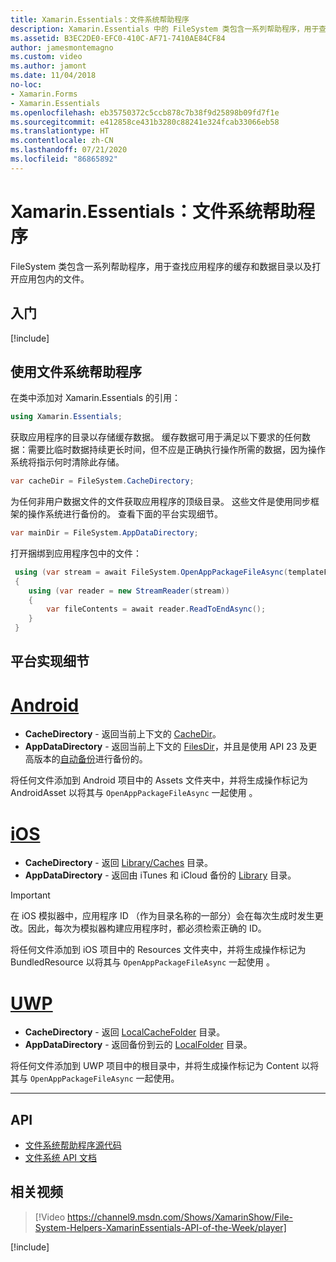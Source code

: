 ```yaml
---
title: Xamarin.Essentials：文件系统帮助程序
description: Xamarin.Essentials 中的 FileSystem 类包含一系列帮助程序，用于查找应用程序的缓存和数据目录并打开应用包内的文件。
ms.assetid: B3EC2DE0-EFC0-410C-AF71-7410AE84CF84
author: jamesmontemagno
ms.custom: video
ms.author: jamont
ms.date: 11/04/2018
no-loc:
- Xamarin.Forms
- Xamarin.Essentials
ms.openlocfilehash: eb35750372c5ccb878c7b38f9d25898b09fd7f1e
ms.sourcegitcommit: e412858ce431b3280c88241e324fcab33066eb58
ms.translationtype: HT
ms.contentlocale: zh-CN
ms.lasthandoff: 07/21/2020
ms.locfileid: "86865892"
---
```

# <a name="xamarinessentials-file-system-helpers"></a>Xamarin.Essentials：文件系统帮助程序

FileSystem 类包含一系列帮助程序，用于查找应用程序的缓存和数据目录以及打开应用包内的文件。

## <a name="get-started"></a>入门

[!include[](~/essentials/includes/get-started.md)]

## <a name="using-file-system-helpers"></a>使用文件系统帮助程序

在类中添加对 Xamarin.Essentials 的引用：

```csharp
using Xamarin.Essentials;
```

获取应用程序的目录以存储缓存数据。 缓存数据可用于满足以下要求的任何数据：需要比临时数据持续更长时间，但不应是正确执行操作所需的数据，因为操作系统将指示何时清除此存储。

```csharp
var cacheDir = FileSystem.CacheDirectory;
```

为任何非用户数据文件的文件获取应用程序的顶级目录。 这些文件是使用同步框架的操作系统进行备份的。 查看下面的平台实现细节。

```csharp
var mainDir = FileSystem.AppDataDirectory;
```

打开捆绑到应用程序包中的文件：

```csharp
 using (var stream = await FileSystem.OpenAppPackageFileAsync(templateFileName))
 {
    using (var reader = new StreamReader(stream))
    {
        var fileContents = await reader.ReadToEndAsync();
    }
 }
```

## <a name="platform-implementation-specifics"></a>平台实现细节

# <a name="android"></a>[Android](#tab/android)

- **CacheDirectory** - 返回当前上下文的 [CacheDir](https://developer.android.com/reference/android/content/Context.html#getCacheDir)。
- **AppDataDirectory** - 返回当前上下文的 [FilesDir](https://developer.android.com/reference/android/content/Context.html#getFilesDir)，并且是使用 API 23 及更高版本的[自动备份](https://developer.android.com/guide/topics/data/autobackup.html)进行备份的。

将任何文件添加到 Android 项目中的 Assets 文件夹中，并将生成操作标记为 AndroidAsset 以将其与 `OpenAppPackageFileAsync` 一起使用 。

# <a name="ios"></a>[iOS](#tab/ios)

- **CacheDirectory** - 返回 [Library/Caches](https://developer.apple.com/library/content/documentation/FileManagement/Conceptual/FileSystemProgrammingGuide/FileSystemOverview/FileSystemOverview.html) 目录。
- **AppDataDirectory** - 返回由 iTunes 和 iCloud 备份的 [Library](https://developer.apple.com/library/content/documentation/FileManagement/Conceptual/FileSystemProgrammingGuide/FileSystemOverview/FileSystemOverview.html) 目录。

> [!IMPORTANT]
> 在 iOS 模拟器中，应用程序 ID （作为目录名称的一部分）会在每次生成时发生更改。因此，每次为模拟器构建应用程序时，都必须检索正确的 ID。

将任何文件添加到 iOS 项目中的 Resources 文件夹中，并将生成操作标记为 BundledResource 以将其与 `OpenAppPackageFileAsync` 一起使用 。

# <a name="uwp"></a>[UWP](#tab/uwp)

- **CacheDirectory** - 返回 [LocalCacheFolder](https://docs.microsoft.com/uwp/api/windows.storage.applicationdata.localcachefolder#Windows_Storage_ApplicationData_LocalCacheFolder) 目录。
- **AppDataDirectory** - 返回备份到云的 [LocalFolder](https://docs.microsoft.com/uwp/api/windows.storage.applicationdata.localfolder#Windows_Storage_ApplicationData_LocalFolder) 目录。

将任何文件添加到 UWP 项目中的根目录中，并将生成操作标记为 Content 以将其与 `OpenAppPackageFileAsync` 一起使用。

--------------

## <a name="api"></a>API

- [文件系统帮助程序源代码](https://github.com/xamarin/Essentials/tree/main/Xamarin.Essentials/FileSystem)
- [文件系统 API 文档](xref:Xamarin.Essentials.FileSystem)

## <a name="related-video"></a>相关视频

> [!Video https://channel9.msdn.com/Shows/XamarinShow/File-System-Helpers-XamarinEssentials-API-of-the-Week/player]

[!include[](~/essentials/includes/xamarin-show-essentials.md)]
